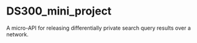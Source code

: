 # DS300_mini_project
A micro-API for releasing differentially private search query results over a network.
